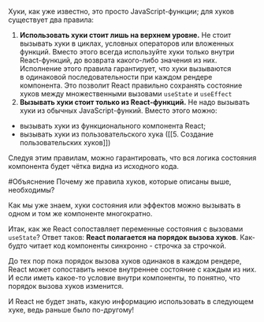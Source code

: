 Хуки, как уже известно, это просто JavaScript-функции; для хуков существует два правила:
1. **Использовать хуки стоит лишь на верхнем уровне.** Не стоит вызывать хуки в циклах, условных операторов или вложенных функций. Вместо этого всегда используйте хуки только внутри React-функций, до возврата какого-либо значения из них. Исполнение этого правила гарантирует, что хуки вызываются в одинаковой последовательности при каждом рендере компонента. Это позволит React правильно сохранять состояние хуков между множественными вызовами `useState` и `useEffect`
2. **Вызывать хуки стоит только из React-функций.** Не надо вызывать хуки из обычных JavaScript-функий. Вместо этого можно:
- вызывать хуки из функционального компонента React;
- вызывать хуки из пользовательского хука ([[5. Создание пользовательских хуков]])

Следуя этим правилам, можно гарантировать, что вся логика состояния компонента будет чётка видна из исходного кода.


#Объяснение
Почему же правила хуков, которые описаны выше, необходимы?

Как мы уже знаем, хуки состояния или эффектов можно вызывать в одном и том же компоненте многократно.

Итак, как же React сопоставляет переменные состояния с вызовами `useState`? Ответ таков: **React полагается на порядок вызова хуков**. Как-будто читает код компоненты синхронно - строчка за строчкой. 

До тех пор пока порядок вызова хуков одинаков в каждом рендере, React может сопоставить некое внутреннее состояние с каждым из них. И если иметь какое-то условие внутри компоненты, то понятно, что порядок вызова хуков изменится. 

И React не будет знать, какую информацию использовать в следующем хуке, ведь раньше было по-другому!